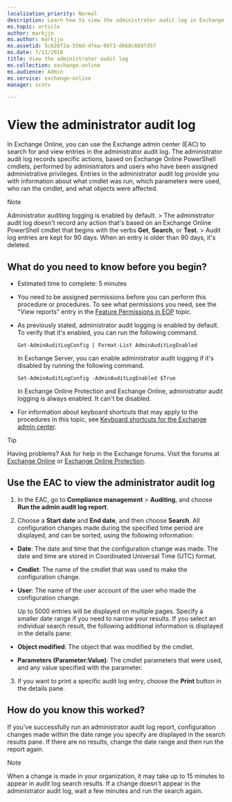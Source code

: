 ```yaml
---
localization_priority: Normal
description: Learn how to view the administrator audit log in Exchange Online
ms.topic: article
author: markjjo
ms.author: markjjo
ms.assetid: 5c62072a-556d-4fea-9973-d668c6b9fd57
ms.date: 7/11/2018
title: View the administrator audit log
ms.collection: exchange-online
ms.audience: Admin
ms.service: exchange-online
manager: scotv

---
```


# View the administrator audit log

In Exchange Online, you can use the Exchange admin center (EAC) to search for and view entries in the administrator audit log. The administrator audit log records specific actions, based on Exchange Online PowerShell cmdlets, performed by administrators and users who have been assigned administrative privileges. Entries in the administrator audit log provide you with information about what cmdlet was run, which parameters were used, who ran the cmdlet, and what objects were affected.

> [!NOTE]
>  Administrator auditing logging is enabled by default. >  The administrator audit log doesn't record any action that's based on an Exchange Online PowerShell cmdlet that begins with the verbs **Get**, **Search**, or **Test**. >  Audit log entries are kept for 90 days. When an entry is older than 90 days, it's deleted.

## What do you need to know before you begin?

- Estimated time to complete: 5 minutes

- You need to be assigned permissions before you can perform this procedure or procedures. To see what permissions you need, see the "View reports" entry in the [Feature Permissions in EOP](https://technet.microsoft.com/library/34674847-a6b7-4a7e-9eaa-b64f22bc150d.aspx) topic.

- As previously stated, administrator audit logging is enabled by default. To verify that it's enabled, you can run the following command.

  ```
  Get-AdminAuditLogConfig | Format-List AdminAuditLogEnabled
  ```

    In Exchange Server, you can enable administrator audit logging if it's disabled by running the following command.

  ```
  Set-AdminAuditLogConfig -AdminAuditLogEnabled $True
  ```

    In Exchange Online Protection and Exchange Online, administrator audit logging is always enabled. It can't be disabled.

- For information about keyboard shortcuts that may apply to the procedures in this topic, see [Keyboard shortcuts for the Exchange admin center](../../accessibility/keyboard-shortcuts-in-admin-center.md).

> [!TIP]
> Having problems? Ask for help in the Exchange forums. Visit the forums at [Exchange Online](https://go.microsoft.com/fwlink/p/?linkId=267542) or [Exchange Online Protection](https://go.microsoft.com/fwlink/p/?linkId=285351).

## Use the EAC to view the administrator audit log

1. In the EAC, go to **Compliance management** \> **Auditing**, and choose **Run the admin audit log report**.

2. Choose a **Start date** and **End date**, and then choose **Search**. All configuration changes made during the specified time period are displayed, and can be sorted, using the following information:

  - **Date**: The date and time that the configuration change was made. The date and time are stored in Coordinated Universal Time (UTC) format.

  - **Cmdlet**: The name of the cmdlet that was used to make the configuration change.

  - **User**: The name of the user account of the user who made the configuration change.

    Up to 5000 entries will be displayed on multiple pages. Specify a smaller date range if you need to narrow your results. If you select an individual search result, the following additional information is displayed in the details pane:

  - **Object modified**: The object that was modified by the cmdlet.

  - **Parameters (Parameter:Value)**: The cmdlet parameters that were used, and any value specified with the parameter.

3. If you want to print a specific audit log entry, choose the **Print** button in the details pane.

## How do you know this worked?

If you've successfully run an administrator audit log report, configuration changes made within the date range you specify are displayed in the search results pane. If there are no results, change the date range and then run the report again.

> [!NOTE]
> When a change is made in your organization, it may take up to 15 minutes to appear in audit log search results. If a change doesn't appear in the administrator audit log, wait a few minutes and run the search again.



